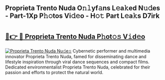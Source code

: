 ## Proprieta Trento Nuda O𝚗𝚕yf𝚊ns L𝚎a𝚔ed N𝚞𝚍es - Part-1Xp P𝚑𝚘tos Vi𝚍𝚎o - H𝚘𝚝 Part L𝚎a𝚔s D7irk

# <h2><a href="http://kfaan8b.oniu.top/?m=Proprieta+Trento+Nuda">🔗👉 🔴 Proprieta Trento Nuda P𝚑ot𝚘𝚜 V𝚒d𝚎o</a></h2>

[![Proprieta Trento Nuda Nu𝚍e𝚜](https://i.imgur.com/0qMVB7G.gif)](http://kfaan8b.oniu.top/?m=Proprieta+Trento+Nuda)
Cybernetic performer and multimedia innovator Proprieta Trento Nuda, famed for disseminating dance and lifestyle inspiration through viral dance sequences and compact films. Dedicated environmentalist Proprieta Trento Nuda, celebrated for their passion and efforts to protect the natural world.  
